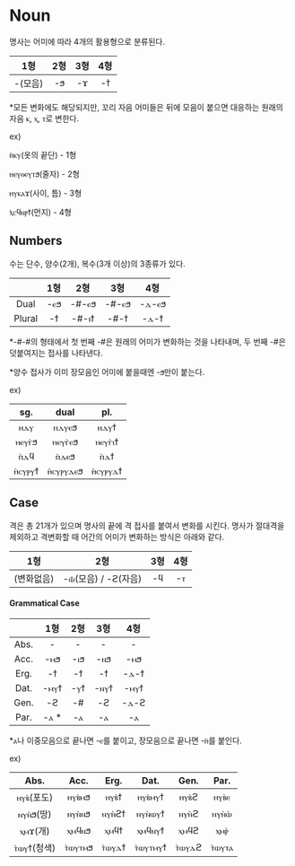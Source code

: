 # Noun



명사는 어미에 따라 4개의 활용형으로 분류된다.

|   1형   | 2형  | 3형  | 4형  |
| :-----: | :--: | :--: | :--: |
| -(모음) |  -ϧ  |  -ϫ  |  -ϯ  |

*모든 변화에도 해당되지만, 꼬리 자음 어미들은 뒤에 모음이 붙으면 대응하는 원래의 자음 ⲕ, ⲭ, ⲧ로 변한다.



ex)

ⲏ̀ⲕⲩ(옷의 끝단) - 1형

ⲏⲉⲩⲑⲉⲩⲧϧ(줄자) - 2형

ⲏⲩⲕⲁϫ(사이, 틈) - 3형

ⲭ̀ⲥϥⲛⲣϯ(먼지) - 4형



## Numbers



수는 단수, 양수(2개), 복수(3개 이상)의 3종류가 있다.

|        | 1형  |  2형  |  3형  |  4형  |
| :----: | :--: | :---: | :---: | :---: |
|  Dual  | -ⲉϧ  | -#-ⲉϧ | -#-ⲉϧ | -ⲇ-ⲉϧ |
| Plural |  -ϯ  | -#-ⲓϯ | -#-ϯ  | -ⲇ-ϯ  |

*-#-#의 형태에서 첫 번째 -#은 원래의 어미가 변화하는 것을 나타내며, 두 번째 -#은 덧붙여지는 접사를 나타낸다.

*양수 접사가 이미 장모음인 어미에 붙을때엔 -ϧ만이 붙는다.



ex)

|  sg.   |   dual   |   pl.   |
| :----: | :------: | :-----: |
|  ⲏⲇⲩ   |  ⲏⲇⲩⲉϧ   |  ⲏⲇⲩϯ   |
| ⲏⲉⲩⲅ̀ϧ  |  ⲏⲉⲩⲅ̀ⲉϧ  | ⲏⲉⲩⲅ̀ⲓϯ  |
|  ⲡ̀ⲇϥ   |   ⲡ̀ⲇⲉϧ   |   ⲡ̀ⲇϯ   |
| ⲏ̀ⲥⲩⲣⲩϯ | ⲏ̀ⲥⲩⲣⲩⲇⲉϧ | ⲏ̀ⲥⲩⲣⲩⲇϯ |



## Case



격은 총 21개가 있으며 명사의 끝에 격 접사를 붙여서 변화를 시킨다. 명사가 절대격을 제외하고 격변화할 때 어간의 어미가 변화하는 방식은 아래와 같다.

|    1형     |         2형         | 3형  | 4형  |
| :--------: | :-----------------: | :--: | :--: |
| (변화없음) | -ⲱ̄(모음) / -ϩ(자음) |  -ϥ  |  -ⲧ  |



#### Grammatical Case

|      | 1형  | 2형  | 3형  | 4형  |
| :--: | :--: | :--: | :--: | :--: |
| Abs. |  -   |  -   |  -   |  -   |
| Acc. | -ⲙϧ  | -ⲓϧ  | -ⲛϧ  | -ⲙϧ  |
| Erg. |  -ϯ  |  -ϯ  |  -ϯ  | -ⲇ-ϯ |
| Dat. | -ⲙⲩϯ | -ⲩϯ  | -ⲛⲩϯ | -ⲙⲩϯ |
| Gen. |  -ϩ  |  -#  |  -ϩ  | -ⲇ-ϩ |
| Par. | -ⲁ * |  -ⲁ  |  -ⲁ  |  -ⲁ  |

*ⲁ나 이중모음으로 끝나면 -ⲉ를 붙이고, 장모음으로 끝나면 -ⲏ̀를 붙인다.



ex)

|    Abs.    |  Acc.  | Erg.  |  Dat.   | Gen.  | Par.  |
| :--------: | :----: | :---: | :-----: | :---: | :---: |
| ⲏⲩⲃ̀(포도)  | ⲏⲩⲃ̀ⲙϧ  | ⲏⲩⲃ̀ϯ  | ⲏⲩⲃ̀ⲙⲩϯ  | ⲏⲩⲃ̀ϩ  | ⲏⲩⲃ̀ⲉ  |
|  ⲛⲩⲛ̀ϧ(땅)  | ⲛⲩⲛ̀ⲛϧ  | ⲛⲩⲛ̀ϩϯ | ⲛⲩⲛ̀ⲱⲩϯ  | ⲛⲩⲛ̀ϩ  | ⲛⲩⲛ̀ⲱ̀  |
|  ⲭⲙϫ(개)   | ⲭⲙϥⲛϧ  | ⲭⲙϥϯ  | ⲭⲙϥⲛⲩϯ  | ⲭⲙϥϩ  |  ⲭⲙⲣ̀  |
| ⲧ̀ⲱⲩϯ(청색) | ⲧ̀ⲱⲩⲧⲙϧ | ⲧ̀ⲱⲩⲇϯ | ⲧ̀ⲱⲩⲧⲙⲩϯ | ⲧ̀ⲱⲩⲇϩ | ⲧ̀ⲱⲩⲧⲁ |

